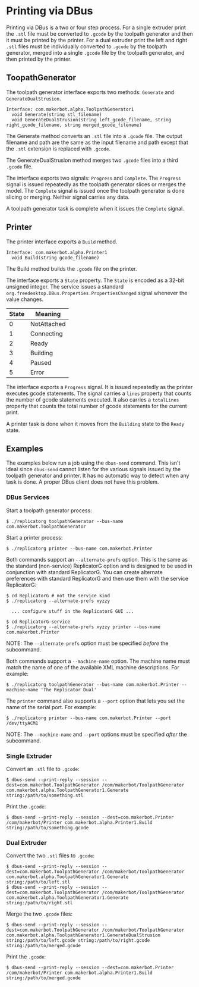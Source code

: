 # Printing via DBus

Printing via DBus is a two or four step process. For a single extruder print
the `.stl` file must be converted to `.gcode` by the toolpath generator and
then it must be printed by the printer. For a dual extruder print the left and
right `.stl` files must be individually converted to `.gcode` by the toolpath
generator, merged into a single `.gcode` file by the toolpath generator, and
then printed by the printer.

## ToopathGenerator

The toolpath generator interface exports two methods: `Generate` and
`GenerateDualStrusion`.

    Interface: com.makerbot.alpha.ToolpathGenerator1
      void Generate(string stl_filename)
      void GenerateDualStrusion(string left_gcode_filename, string right_gcode_filename, string merged_gcode_filename)

The Generate method converts an `.stl` file into a `.gcode` file. The output
filename and path are the same as the input filename and path except that the
`.stl` extension is replaced with `.gcode`.

The GenerateDualStrusion method merges two `.gcode` files into a third `.gcode`
file.

The interface exports two signals: `Progress` and `Complete`. The `Progress`
signal is issued repeatedly as the toolpath generator slices or merges the
model. The `Complete` signal is issued once the toolpath generator is done
slicing or merging. Neither signal carries any data.

A toolpath generator task is complete when it issues the `Complete` signal.

## Printer

The printer interface exports a `Build` method.

    Interface: com.makerbot.alpha.Printer1
      void Build(string gcode_filename)

The Build method builds the `.gcode` file on the printer.

The interface exports a `State` property. The `State` is encoded as a 32-bit
unsigned integer. The service issues a standard
`org.freedesktop.DBus.Properties.PropertiesChanged` signal whenever the value
changes.

<table>
  <thead>
    <tr>
      <th>State</th>
      <th>Meaning</th>
    </tr>
  </thead>
  <tbody>
    <tr>
      <td>0</td>
      <td>NotAttached</td>
    </tr>
    <tr>
      <td>1</td>
      <td>Connecting</td>
    </tr>
    <tr>
      <td>2</td>
      <td>Ready</td>
    </tr>
    <tr>
      <td>3</td>
      <td>Building</td>
    </tr>
    <tr>
      <td>4</td>
      <td>Paused</td>
    </tr>
    <tr>
      <td>5</td>
      <td>Error</td>
    </tr>
  </tbody>
</table>

The interface exports a `Progress` signal. It is issued repeatedly as the
printer executes gcode statements. The signal carries a `lines` property that
counts the number of gcode statements executed. It also carries a `totalLines`
property that counts the total number of gcode statements for the current
print.

A printer task is done when it moves from the `Building` state to the `Ready`
state.

## Examples

The examples below run a job using the `dbus-send` command. This isn't ideal
since `dbus-send` cannot listen for the various signals issued by the toolpath
generator and printer. It has no automatic way to detect when any task is done.
A proper DBus client does not have this problem.

### DBus Services

Start a toolpath generator process:

    $ ./replicatorg toolpathGenerator --bus-name com.makerbot.ToolpathGenerator

Start a printer process:

    $ ./replicatorg printer --bus-name com.makerbot.Printer

Both commands support an `--alternate-prefs` option. This is the same as the
standard (non-service) ReplicatorG option and is designed to be used in
conjunction with standard ReplicatorG. You can create alternate preferences
with standard ReplicatorG and then use them with the service ReplicatorG:

    $ cd ReplicatorG # not the service kind
    $ ./replicatorg --alternate-prefs xyzzy

      ... configure stuff in the ReplicatorG GUI ...

    $ cd ReplicatorG-service
    $ ./replicatorg --alternate-prefs xyzzy printer --bus-name com.makerbot.Printer

NOTE: The `--alternate-prefs` option must be specified *before* the subcommand.

Both commands support a `--machine-name` option. The machine name must match
the name of one of the available XML machine descriptions. For example:

    $ ./replicatorg toolpathGenerator --bus-name com.makerbot.Printer --machine-name 'The Replicator Dual'

The `printer` command also supports a `--port` option that lets you set the
name of the serial port. For example:

    $ ./replicatorg printer --bus-name com.makerbot.Printer --port /dev/ttyACM1

NOTE: The `--machine-name` and `--port` options must be specified *after* the
subcommand.

### Single Extruder

Convert an `.stl` file to `.gcode`:

    $ dbus-send --print-reply --session --dest=com.makerbot.ToolpathGenerator /com/makerbot/ToolpathGenerator com.makerbot.alpha.ToolpathGenerator1.Generate string:/path/to/something.stl

Print the `.gcode`:

    $ dbus-send --print-reply --session --dest=com.makerbot.Printer /com/makerbot/Printer com.makerbot.alpha.Printer1.Build string:/path/to/something.gcode

### Dual Extruder

Convert the two `.stl` files to `.gcode`:

    $ dbus-send --print-reply --session --dest=com.makerbot.ToolpathGenerator /com/makerbot/ToolpathGenerator com.makerbot.alpha.ToolpathGenerator1.Generate string:/path/to/left.stl
    $ dbus-send --print-reply --session --dest=com.makerbot.ToolpathGenerator /com/makerbot/ToolpathGenerator com.makerbot.alpha.ToolpathGenerator1.Generate string:/path/to/right.stl

Merge the two `.gcode` files:

    $ dbus-send --print-reply --session --dest=com.makerbot.ToolpathGenerator /com/makerbot/ToolpathGenerator com.makerbot.alpha.ToolpathGenerator1.GenerateDualStrusion string:/path/to/left.gcode string:/path/to/right.gcode string:/path/to/merged.gcode

Print the `.gcode`:

    $ dbus-send --print-reply --session --dest=com.makerbot.Printer /com/makerbot/Printer com.makerbot.alpha.Printer1.Build string:/path/to/merged.gcode
